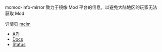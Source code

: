 mcmod-info-mirror 致力于镜像 Mod 平台的信息，以避免大陆地区的玩家无法获取 Mod

详情见 [mcim](https://github.com/mcmod-info-mirror/mcim)

- [API](https://mod.mcimirror.top)
- [Docs](https://mod.mcimirror.top/docs)
- [Status](https://status.mcimirror.top)
